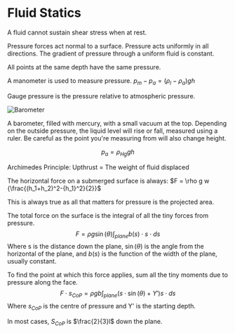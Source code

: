 # Fluid Statics

A fluid cannot sustain shear stress when at rest.

Pressure forces act normal to a surface.
Pressure acts uniformly in all directions.
The gradient of pressure through a uniform fluid is constant.

All points at the same depth have the same pressure.

A manometer is used to measure pressure. $p_m-p_a=(\rho_l-\rho_a)gh$

Gauge pressure is the pressure relative to atmospheric pressure.

![Barometer](Barometer.png)

A barometer, filled with mercury, with a small vacuum at the top. Depending on the outside pressure, the liquid level will rise or fall, measured using a ruler. Be careful as the point you're measuring from will also change height.

$$p_a=\rho_{Hg}gh$$

Archimedes Principle: Upthrust = The weight of fluid displaced

The horizontal force on a submerged surface is always: $F = \rho g w {\frac{(h_1+h_2)^2-{h_1}^2}{2}}$

This is always true as all that matters for pressure is the projected area.

The total force on the surface is the integral of all the tiny forces from pressure.
$$F=\rho g \sin(\theta)\int_{plane}b(s) \cdot s \cdot ds $$
Where s is the distance down the plane, $\sin(\theta)$ is the angle from the horizontal of the plane, and $b(s)$ is the function of the width of the plane, usually constant.

To find the point at which this force applies, sum all the tiny moments due to pressure along the face.
$$F \cdot s_{CoP}=\rho g b\int_{plane} (s\cdot \sin(\theta)+Y')s \cdot ds $$
Where $s_{CoP}$ is the centre of pressure and Y' is the starting depth.

In most cases, $S_{CoP}$ is $\frac{2}{3}l$ down the plane.
